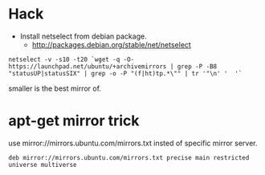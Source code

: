 Hack
====

* Install netselect from debian package.
  * http://packages.debian.org/stable/net/netselect

```
netselect -v -s10 -t20 `wget -q -O- https://launchpad.net/ubuntu/+archivemirrors | grep -P -B8 "statusUP|statusSIX" | grep -o -P "(f|ht)tp.*\"" | tr '"\n' '  '`
```

smaller is the best mirror of.

apt-get mirror trick
====================
use mirror://mirrors.ubuntu.com/mirrors.txt insted of specific mirror server.

```
deb mirror://mirrors.ubuntu.com/mirrors.txt precise main restricted universe multiverse
```
